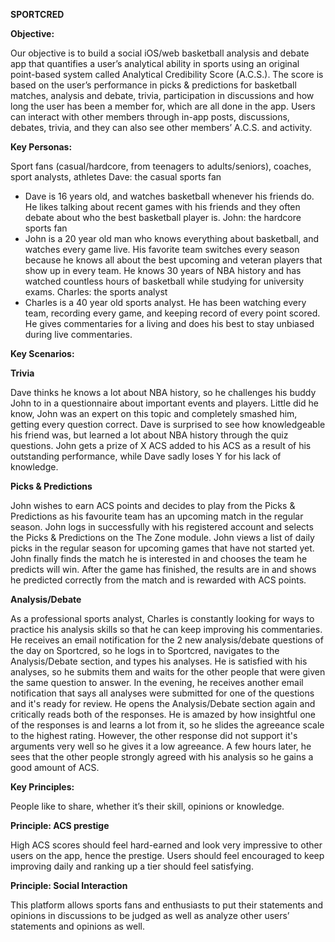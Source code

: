 **SPORTCRED**

**Objective:**

Our objective is to build a social iOS/web basketball analysis and debate app that quantifies a user’s analytical ability in sports using an original point-based system called Analytical Credibility Score (A.C.S.). The score is based on the user’s performance in picks & predictions for basketball matches, analysis and debate, trivia, participation in discussions and how long the user has been a member for, which are all done in the app. Users can interact with other members through in-app posts, discussions, debates, trivia, and they can also see other members’ A.C.S. and activity.


**Key Personas:**

Sport fans (casual/hardcore, from teenagers to adults/seniors), coaches, sport analysts, athletes
Dave: the casual sports fan
* Dave is 16 years old, and watches basketball whenever his friends do. He likes talking about recent games with his friends and they often debate about who the best basketball player is.
John: the hardcore sports fan
* John is a 20 year old man who knows everything about basketball, and watches every game live. His favorite team switches every season because he knows all about the best upcoming and veteran players that show up in every team. He knows 30 years of NBA history and has watched countless hours of basketball while studying for university exams. 
Charles: the sports analyst
* Charles is a 40 year old sports analyst. He has been watching every team, recording every game, and keeping record of every point scored. He gives commentaries for a living and does his best to stay unbiased during live commentaries. 

**Key Scenarios:**

**Trivia**

Dave thinks he knows a lot about NBA history, so he challenges his buddy John to in a questionnaire about important events and players. Little did he know, John was an expert on this topic and completely smashed him, getting every question correct. Dave is surprised to see how knowledgeable his friend was, but learned a lot about NBA history through the quiz questions. John gets a prize of X ACS added to his ACS as a result of his outstanding performance, while Dave sadly loses Y for his lack of knowledge.


**Picks & Predictions**

John wishes to earn ACS points and decides to play from the Picks & Predictions as his favourite team has an upcoming match in the regular season. John logs in successfully with his registered account and selects the Picks & Predictions on the The Zone module. John views a list of daily picks in the regular season for upcoming games that have not started yet. John finally finds the match he is interested in and chooses the team he predicts will win. After the game has finished, the results are in and shows he predicted correctly from the match and is rewarded with ACS points.

**Analysis/Debate**

As a professional sports analyst, Charles is constantly looking for ways to practice his analysis skills so that he can keep improving his commentaries. He receives an email notification for the 2 new analysis/debate questions of the day on Sportcred, so he logs in to Sportcred, navigates to the Analysis/Debate section, and types his analyses. He is satisfied with his analyses, so he submits them and waits for the other people that were given the same question to answer. In the evening, he receives another email notification that says all analyses were submitted for one of the questions and it's ready for review. He opens the Analysis/Debate section again and critically reads both of the responses. He is amazed by how insightful one of the responses is and learns a lot from it, so he slides the agreeance scale to the highest rating. However, the other response did not support it's arguments very well so he gives it a low agreeance. A few hours later, he sees that the other people strongly agreed with his analysis so he gains a good amount of ACS.


**Key Principles:**

People like to share, whether it’s their skill, opinions or knowledge.

**Principle: ACS prestige**

High ACS scores should feel hard-earned and look very impressive to other users on the app, hence the prestige. Users should feel encouraged to keep improving daily and ranking up a tier should feel satisfying.

**Principle: Social Interaction**

This platform allows sports fans and enthusiasts to put their statements and opinions in discussions to be judged as well as analyze other users’ statements and opinions as well.
